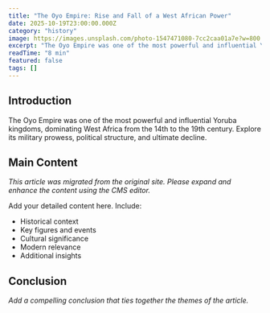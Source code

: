 ```yaml
---
title: "The Oyo Empire: Rise and Fall of a West African Power"
date: 2025-10-19T23:00:00.000Z
category: "history"
image: https://images.unsplash.com/photo-1547471080-7cc2caa01a7e?w=800
excerpt: "The Oyo Empire was one of the most powerful and influential Yoruba kingdoms, dominating West Africa from the 14th to the 19th century. Explore its military prowess, political structure, and ultimate decline."
readTime: "8 min"
featured: false
tags: []
---
```


## Introduction

The Oyo Empire was one of the most powerful and influential Yoruba kingdoms, dominating West Africa from the 14th to the 19th century. Explore its military prowess, political structure, and ultimate decline.

## Main Content

*This article was migrated from the original site. Please expand and enhance the content using the CMS editor.*

Add your detailed content here. Include:
- Historical context
- Key figures and events
- Cultural significance
- Modern relevance
- Additional insights

## Conclusion

*Add a compelling conclusion that ties together the themes of the article.*
